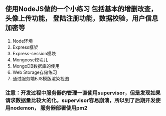 ## 使用NodeJS做的一个小练习  包括基本的增删改查，头像上传功能， 登陆注册功能，数据校验，用户信息加密等

1. Node环境
2. Express框架
3. Express-session模块
4. Mongoose模块儿
5. MongoDB数据库的使用
6. Web Storage存储练习
7. 通过服务端EJS模版渲染视图

### 注意：开发过程中服务器的管理一直使用supervisor，但是发现如果请求数据量比较大的化，supervisor容易崩溃，所以到了后期开发使用nodemon， 服务器部署使用pm2
	

